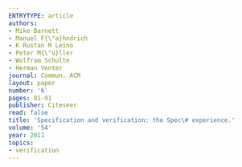 ```yaml
---
ENTRYTYPE: article
authors:
- Mike Barnett
- Manuel F{\"a}hndrich
- K Rustan M Leino
- Peter M{\"u}ller
- Wolfram Schulte
- Herman Venter
journal: Commun. ACM
layout: paper
number: '6'
pages: 81-91
publisher: Citeseer
read: false
title: 'Specification and verification: the Spec\# experience.'
volume: '54'
year: 2011
topics:
- verification
---
```

